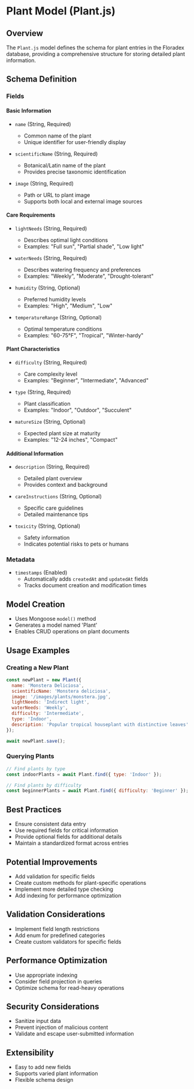 # Plant Model (Plant.js)

## Overview
The `Plant.js` model defines the schema for plant entries in the Floradex database, providing a comprehensive structure for storing detailed plant information.

## Schema Definition

### Fields

#### Basic Information
- `name` (String, Required)
  - Common name of the plant
  - Unique identifier for user-friendly display

- `scientificName` (String, Required)
  - Botanical/Latin name of the plant
  - Provides precise taxonomic identification

- `image` (String, Required)
  - Path or URL to plant image
  - Supports both local and external image sources

#### Care Requirements
- `lightNeeds` (String, Required)
  - Describes optimal light conditions
  - Examples: "Full sun", "Partial shade", "Low light"

- `waterNeeds` (String, Required)
  - Describes watering frequency and preferences
  - Examples: "Weekly", "Moderate", "Drought-tolerant"

- `humidity` (String, Optional)
  - Preferred humidity levels
  - Examples: "High", "Medium", "Low"

- `temperatureRange` (String, Optional)
  - Optimal temperature conditions
  - Examples: "60-75°F", "Tropical", "Winter-hardy"

#### Plant Characteristics
- `difficulty` (String, Required)
  - Care complexity level
  - Examples: "Beginner", "Intermediate", "Advanced"

- `type` (String, Required)
  - Plant classification
  - Examples: "Indoor", "Outdoor", "Succulent"

- `matureSize` (String, Optional)
  - Expected plant size at maturity
  - Examples: "12-24 inches", "Compact"

#### Additional Information
- `description` (String, Required)
  - Detailed plant overview
  - Provides context and background

- `careInstructions` (String, Optional)
  - Specific care guidelines
  - Detailed maintenance tips

- `toxicity` (String, Optional)
  - Safety information
  - Indicates potential risks to pets or humans

### Metadata
- `timestamps` (Enabled)
  - Automatically adds `createdAt` and `updatedAt` fields
  - Tracks document creation and modification times

## Model Creation
- Uses Mongoose `model()` method
- Generates a model named 'Plant'
- Enables CRUD operations on plant documents

## Usage Examples

### Creating a New Plant
```javascript
const newPlant = new Plant({
  name: 'Monstera Deliciosa',
  scientificName: 'Monstera deliciosa',
  image: '/images/plants/monstera.jpg',
  lightNeeds: 'Indirect light',
  waterNeeds: 'Weekly',
  difficulty: 'Intermediate',
  type: 'Indoor',
  description: 'Popular tropical houseplant with distinctive leaves'
});

await newPlant.save();
```

### Querying Plants
```javascript
// Find plants by type
const indoorPlants = await Plant.find({ type: 'Indoor' });

// Find plants by difficulty
const beginnerPlants = await Plant.find({ difficulty: 'Beginner' });
```

## Best Practices
- Ensure consistent data entry
- Use required fields for critical information
- Provide optional fields for additional details
- Maintain a standardized format across entries

## Potential Improvements
- Add validation for specific fields
- Create custom methods for plant-specific operations
- Implement more detailed type checking
- Add indexing for performance optimization

## Validation Considerations
- Implement field length restrictions
- Add enum for predefined categories
- Create custom validators for specific fields

## Performance Optimization
- Use appropriate indexing
- Consider field projection in queries
- Optimize schema for read-heavy operations

## Security Considerations
- Sanitize input data
- Prevent injection of malicious content
- Validate and escape user-submitted information

## Extensibility
- Easy to add new fields
- Supports varied plant information
- Flexible schema design